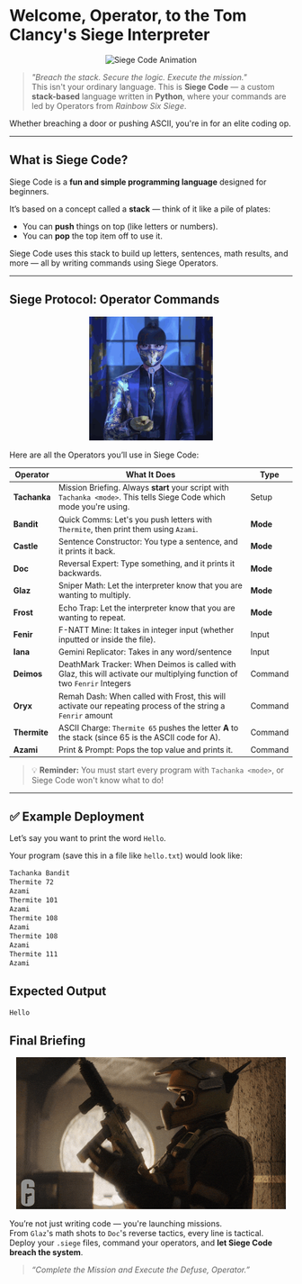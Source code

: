 #  Welcome, Operator, to the **Tom Clancy's Siege Interpreter** 

<p align="center">
  <img src="assets/Rainbow.gif" alt="Siege Code Animation" />
</p>

>  *"Breach the stack. Secure the logic. Execute the mission."*  
> This isn't your ordinary language. This is **Siege Code** — a custom **stack-based** language written in **Python**, where your commands are led by Operators from *Rainbow Six Siege*. 

Whether breaching a door or pushing ASCII, you're in for an elite coding op.

---

## What is Siege Code?

Siege Code is a **fun and simple programming language** designed for beginners.

It’s based on a concept called a **stack** — think of it like a pile of plates:
- You can **push** things on top (like letters or numbers).
- You can **pop** the top item off to use it.

Siege Code uses this stack to build up letters, sentences, math results, and more — all by writing commands using Siege Operators.

---

##  Siege Protocol: **Operator Commands**

<p align="center">
  <img src="assets/Azami.gif" alt="Siege Code Animation" />
</p>

Here are all the Operators you’ll use in Siege Code:

| **Operator** | **What It Does** | **Type** |
|--------------|------------------|----------|
| **Tachanka** | Mission Briefing. Always **start** your script with `Tachanka <mode>`. This tells Siege Code which mode you're using. | Setup |
| **Bandit**   | Quick Comms: Let's you push letters with `Thermite`, then print them using `Azami`. | **Mode** |
| **Castle**   | Sentence Constructor:  You type a sentence, and it prints it back. | **Mode** |
| **Doc**      | Reversal Expert: Type something, and it prints it backwards. | **Mode** |
| **Glaz**     | Sniper Math: Let the interpreter know that you are wanting to multiply. | **Mode** |
| **Frost**    | Echo Trap: Let the interpreter know that you are wanting to repeat. | **Mode** |
| **Fenir**    | F-NATT Mine:  It takes in integer input (whether inputted or inside the file). | Input | 
| **Iana**     | Gemini Replicator:  Takes in any word/sentence | Input | 
| **Deimos**   | DeathMark Tracker:  When Deimos is called with Glaz, this will activate our multiplying function of two `Fenrir` Integers | Command | 
| **Oryx**     | Remah Dash: When called with Frost, this will activate our repeating process of the string a `Fenrir` amount| Command | 
| **Thermite** | ASCII Charge: `Thermite 65` pushes the letter **A** to the stack (since 65 is the ASCII code for A). | Command |
| **Azami**    | Print & Prompt: Pops the top value and prints it. | Command |

> 💡 **Reminder:** You must start every program with `Tachanka <mode>`, or Siege Code won't know what to do!

---

## ✅ Example Deployment

Let’s say you want to print the word `Hello`.

Your program (save this in a file like `hello.txt`) would look like:

```text
Tachanka Bandit
Thermite 72
Azami
Thermite 101
Azami
Thermite 108
Azami
Thermite 108
Azami
Thermite 111
Azami

 ```

## Expected Output 

```
Hello
```

##  Final Briefing

<p align="center">
  <img src="assets/Mozzie.gif" alt="Siege Code Animation" />
</p>

You’re not just writing code — you're launching missions.  
From `Glaz`'s math shots to `Doc`'s reverse tactics, every line is tactical.  
Deploy your `.siege` files, command your operators, and **let Siege Code breach the system**. 

>  *“Complete the Mission and Execute the Defuse, Operator.”*
